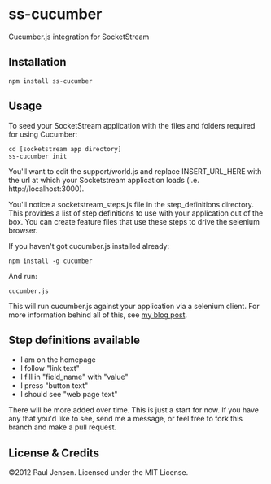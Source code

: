 ss-cucumber
===========

Cucumber.js integration for SocketStream

Installation
---

    npm install ss-cucumber

Usage
---

To seed your SocketStream application with the files and folders required for using Cucumber:

    cd [socketstream app directory]
    ss-cucumber init


You'll want to edit the support/world.js and replace INSERT_URL_HERE with the url at which your Socketstream application loads (i.e. http://localhost:3000).

You'll notice a socketstream_steps.js file in the step_definitions directory. This provides a list of step definitions to use with your application out of the box. You can create feature files that use these steps to drive the selenium browser.

If you haven't got cucumber.js installed already:

    npm install -g cucumber

And run:

    cucumber.js

This will run cucumber.js against your application via a selenium client. For more information behind all of this, see [my blog post](http://paulbjensen.co.uk/posts/2012/07/24/testing-socketstream-apps-with-cucumber).

Step definitions available
---

* I am on the homepage
* I follow "link text"
* I fill in "field_name" with "value"
* I press "button text"
* I should see "web page text"

There will be more added over time. This is just a start for now. If you have any that you'd like to see, send me a message, or feel free to fork this branch and make a pull request.

License & Credits
---

&copy;2012 Paul Jensen. Licensed under the MIT License.